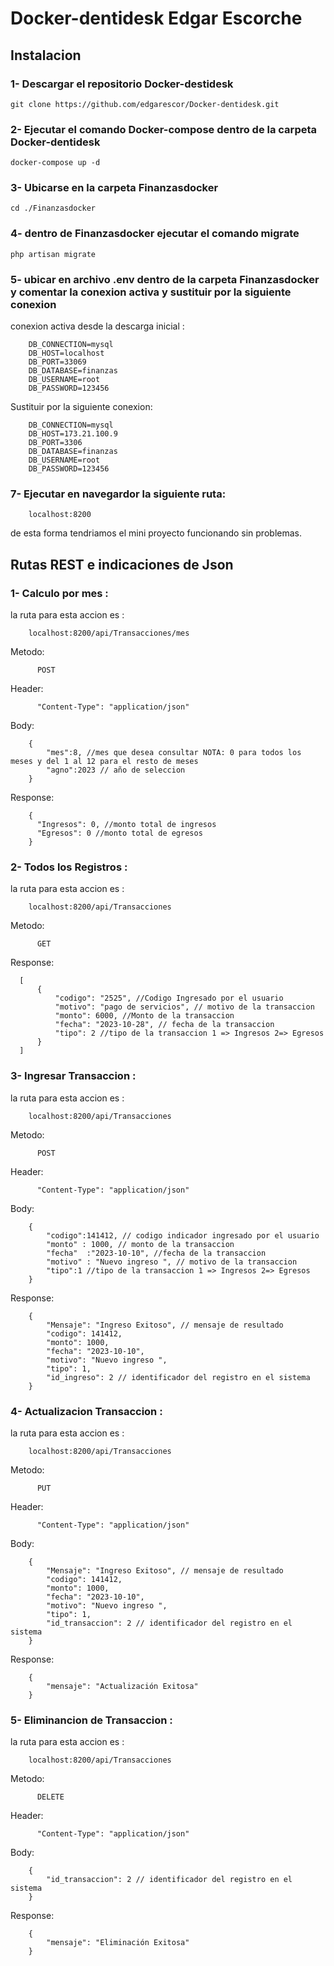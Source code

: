 # Docker-dentidesk Edgar Escorche

## Instalacion
### 1- Descargar el repositorio Docker-destidesk
  
    git clone https://github.com/edgarescor/Docker-dentidesk.git

### 2- Ejecutar el comando Docker-compose dentro de la carpeta Docker-dentidesk
 
    docker-compose up -d

### 3- Ubicarse en la carpeta Finanzasdocker
  
    cd ./Finanzasdocker

### 4- dentro de Finanzasdocker ejecutar el comando migrate
  
    php artisan migrate

### 5- ubicar en archivo .env dentro de la carpeta Finanzasdocker y comentar la conexion activa y sustituir por la siguiente conexion 

  conexion activa desde la descarga inicial : 
  
        DB_CONNECTION=mysql
        DB_HOST=localhost
        DB_PORT=33069
        DB_DATABASE=finanzas
        DB_USERNAME=root
        DB_PASSWORD=123456

  Sustituir por la siguiente conexion:

        DB_CONNECTION=mysql
        DB_HOST=173.21.100.9
        DB_PORT=3306
        DB_DATABASE=finanzas
        DB_USERNAME=root
        DB_PASSWORD=123456

  ### 7- Ejecutar en navegardor la siguiente ruta:

        localhost:8200

  de esta forma tendriamos el mini proyecto funcionando sin problemas.

## Rutas REST e indicaciones de Json
  ### 1- Calculo por mes :
  la ruta para esta accion es :
        
        localhost:8200/api/Transacciones/mes
  
  Metodo: 

          POST

  Header:

          "Content-Type": "application/json"
  Body:
  
        {
        	"mes":8, //mes que desea consultar NOTA: 0 para todos los meses y del 1 al 12 para el resto de meses
        	"agno":2023 // año de seleccion
        }
  Response:
  
        {
          "Ingresos": 0, //monto total de ingresos
          "Egresos": 0 //monto total de egresos
        }
  
  
### 2- Todos los Registros :
  la ruta para esta accion es :
        
        localhost:8200/api/Transacciones
  
  Metodo: 

          GET
  Response:

      [
          {
              "codigo": "2525", //Codigo Ingresado por el usuario
              "motivo": "pago de servicios", // motivo de la transaccion
              "monto": 6000, //Monto de la transaccion
              "fecha": "2023-10-28", // fecha de la transaccion
              "tipo": 2 //tipo de la transaccion 1 => Ingresos 2=> Egresos
          }
      ]

### 3- Ingresar Transaccion :
  la ruta para esta accion es :
        
        localhost:8200/api/Transacciones
  
  Metodo: 

          POST

  Header:

          "Content-Type": "application/json"
  Body:
  
        {
            "codigo":141412, // codigo indicador ingresado por el usuario
            "monto" : 1000, // monto de la transaccion
            "fecha"  :"2023-10-10", //fecha de la transaccion
            "motivo" : "Nuevo ingreso ", // motivo de la transaccion
            "tipo":1 //tipo de la transaccion 1 => Ingresos 2=> Egresos
        }
  Response:
  
        {
            "Mensaje": "Ingreso Exitoso", // mensaje de resultado
            "codigo": 141412, 
            "monto": 1000,
            "fecha": "2023-10-10",
            "motivo": "Nuevo ingreso ",
            "tipo": 1,
            "id_ingreso": 2 // identificador del registro en el sistema
        }
### 4- Actualizacion Transaccion :
  la ruta para esta accion es :
        
        localhost:8200/api/Transacciones
  
  Metodo: 

          PUT

  Header:

          "Content-Type": "application/json"
  Body:
  
        {
            "Mensaje": "Ingreso Exitoso", // mensaje de resultado
            "codigo": 141412, 
            "monto": 1000,
            "fecha": "2023-10-10",
            "motivo": "Nuevo ingreso ",
            "tipo": 1,
            "id_transaccion": 2 // identificador del registro en el sistema
        }
  Response:
  
        {
            "mensaje": "Actualización Exitosa"
        }
### 5- Eliminancion de Transaccion :
  la ruta para esta accion es :
        
        localhost:8200/api/Transacciones
  
  Metodo: 

          DELETE

  Header:

          "Content-Type": "application/json"
  Body:
  
        {
            "id_transaccion": 2 // identificador del registro en el sistema
        }
  Response:
  
        {
            "mensaje": "Eliminación Exitosa"
        }
  
          
           
  
  

